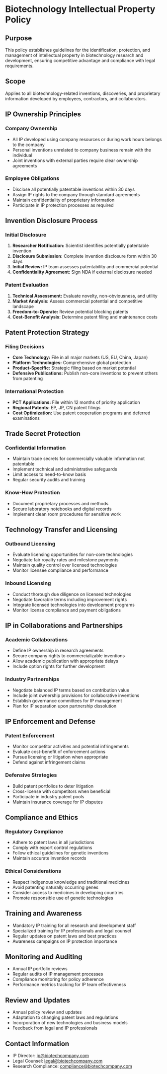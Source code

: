 # Biotechnology Intellectual Property Policy

## Purpose
This policy establishes guidelines for the identification, protection, and management of intellectual property in biotechnology research and development, ensuring competitive advantage and compliance with legal requirements.

## Scope
Applies to all biotechnology-related inventions, discoveries, and proprietary information developed by employees, contractors, and collaborators.

## IP Ownership Principles

### Company Ownership
- All IP developed using company resources or during work hours belongs to the company
- Personal inventions unrelated to company business remain with the individual
- Joint inventions with external parties require clear ownership agreements

### Employee Obligations
- Disclose all potentially patentable inventions within 30 days
- Assign IP rights to the company through standard agreements
- Maintain confidentiality of proprietary information
- Participate in IP protection processes as required

## Invention Disclosure Process

### Initial Disclosure
1. **Researcher Notification:** Scientist identifies potentially patentable invention
2. **Disclosure Submission:** Complete invention disclosure form within 30 days
3. **Initial Review:** IP team assesses patentability and commercial potential
4. **Confidentiality Agreement:** Sign NDA if external disclosure needed

### Patent Evaluation
1. **Technical Assessment:** Evaluate novelty, non-obviousness, and utility
2. **Market Analysis:** Assess commercial potential and competitive landscape
3. **Freedom-to-Operate:** Review potential blocking patents
4. **Cost-Benefit Analysis:** Determine patent filing and maintenance costs

## Patent Protection Strategy

### Filing Decisions
- **Core Technology:** File in all major markets (US, EU, China, Japan)
- **Platform Technologies:** Comprehensive global protection
- **Product-Specific:** Strategic filing based on market potential
- **Defensive Publications:** Publish non-core inventions to prevent others from patenting

### International Protection
- **PCT Applications:** File within 12 months of priority application
- **Regional Patents:** EP, JP, CN patent filings
- **Cost Optimization:** Use patent cooperation programs and deferred examinations

## Trade Secret Protection

### Confidential Information
- Maintain trade secrets for commercially valuable information not patentable
- Implement technical and administrative safeguards
- Limit access to need-to-know basis
- Regular security audits and training

### Know-How Protection
- Document proprietary processes and methods
- Secure laboratory notebooks and digital records
- Implement clean room procedures for sensitive work

## Technology Transfer and Licensing

### Outbound Licensing
- Evaluate licensing opportunities for non-core technologies
- Negotiate fair royalty rates and milestone payments
- Maintain quality control over licensed technologies
- Monitor licensee compliance and performance

### Inbound Licensing
- Conduct thorough due diligence on licensed technologies
- Negotiate favorable terms including improvement rights
- Integrate licensed technologies into development programs
- Monitor license compliance and payment obligations

## IP in Collaborations and Partnerships

### Academic Collaborations
- Define IP ownership in research agreements
- Secure company rights to commercializable inventions
- Allow academic publication with appropriate delays
- Include option rights for further development

### Industry Partnerships
- Negotiate balanced IP terms based on contribution value
- Include joint ownership provisions for collaborative inventions
- Establish governance committees for IP management
- Plan for IP separation upon partnership dissolution

## IP Enforcement and Defense

### Patent Enforcement
- Monitor competitor activities and potential infringements
- Evaluate cost-benefit of enforcement actions
- Pursue licensing or litigation when appropriate
- Defend against infringement claims

### Defensive Strategies
- Build patent portfolios to deter litigation
- Cross-license with competitors when beneficial
- Participate in industry patent pools
- Maintain insurance coverage for IP disputes

## Compliance and Ethics

### Regulatory Compliance
- Adhere to patent laws in all jurisdictions
- Comply with export control regulations
- Follow ethical guidelines for genetic inventions
- Maintain accurate invention records

### Ethical Considerations
- Respect indigenous knowledge and traditional medicines
- Avoid patenting naturally occurring genes
- Consider access to medicines in developing countries
- Promote responsible use of genetic technologies

## Training and Awareness
- Mandatory IP training for all research and development staff
- Specialized training for IP professionals and legal counsel
- Regular updates on patent laws and best practices
- Awareness campaigns on IP protection importance

## Monitoring and Auditing
- Annual IP portfolio reviews
- Regular audits of IP management processes
- Compliance monitoring for policy adherence
- Performance metrics tracking for IP team effectiveness

## Review and Updates
- Annual policy review and updates
- Adaptation to changing patent laws and regulations
- Incorporation of new technologies and business models
- Feedback from legal and IP professionals

## Contact Information
- IP Director: ip@biotechcompany.com
- Legal Counsel: legal@biotechcompany.com
- Research Compliance: compliance@biotechcompany.com
